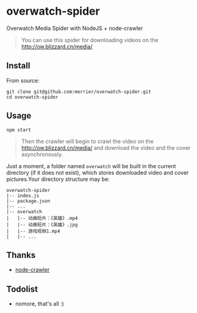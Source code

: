 # overwatch-spider

Overwatch Media Spider with NodeJS + node-crawler

> You can use this spider for downloading videos on the http://ow.blizzard.cn/media/.

## Install

From source:

```
git clone git@github.com:merrier/overwatch-spider.git
cd overwatch-spider
```

## Usage

```
npm start
```

> Then the crawler will begin to crawl the video on the http://ow.blizzard.cn/media/ and download the video and the cover asynchronously.

Just a moment, a folder named `overwatch` will be built in the current directory (if it does not exist), which stores downloaded video and cover pictures.Your directory structure may be:

```
overwatch-spider
|-- index.js
|-- package.json
|-- ...
|-- overwatch
|   |-- 动画短片：《英雄》.mp4
|   |-- 动画短片：《英雄》.jpg
|   |-- 游戏视频1.mp4
|   |-- ...
```

## Thanks

* [node-crawler](https://github.com/bda-research/node-crawler)

## Todolist

* nomore, that's all :)